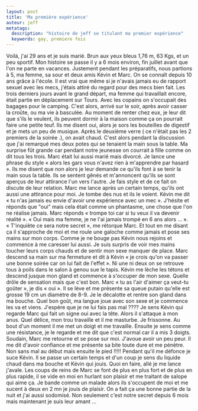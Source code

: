 ```yaml
---
layout: post
title: 'Ma première expérience'
auteur: jeff
metatags:
  description: "histoire de jeff se titulant ma premier expérience"
  keywords: gay, premiere fois
---
```


Voilà, j'ai 29 ans et je suis marié. Brun aux yeux bleus 1,76 m, 63 Kgs, et un peu sportif.
Mon histoire se passe il y a 6 mois environ, fin juillet avant que l'on ne parte en vacances.
Justement pendant les préparatifs, nous partions à 5, ma femme, sa sour et deux amis Kévin et Marc.
On se connaît depuis 10 ans grâce à l'école.
Il est vrai que même si je n'avais jamais eu de rapport sexuel avec les mecs, j'étais attiré du regard pour des mecs bien fait.
Les trois derniers jours avant le grand départ, ma femme qui travaillait encore, était partie en déplacement sur Tours.
Avec les copains on s'occupait des bagages pour le camping.
C'est alors, arrivé sur le soir, après avoir casser la croûte, ou ma vie à basculée.
Au moment de renter chez eux, je leur dit que s'ils le veulent, ils peuvent dormir à la maison comme ça on pourrait faire une petite teuf.
Ils me disent oui, alors je sors les bouteilles de digestif et je mets un peu de musique.
Après le deuxième verre ( ce n'était pas les 2 premiers de la soirée .), on avait chaud.
C'est alors pendant la discussion que j'ai remarqué mes deux potes qui se tenaient la main sous la table. Ma surprise fût grande car pendant notre jeunesse on courrait à fille comme on dit tous les trois. Marc était lui aussi marié mais divorcé.
Je lance une phrase du style « alors les gars vous n'avez rien à m'apprendre par hasard ».
Ils me disent que non alors je leur demande ce qu'ils font à se tenir la main sous la table.
Ils se sentent gênés et m'annoncent qu'ils se sont aperçus de leur attirance l'un vers l'autre.
Je fais style et de ce fait on discute de leur relation.
Marc me lance après un certain temps, qu'ils ont aussi une attirance pour moi. Je tombe des nus et ils le voient.
Kévin me dit « tu n'as jamais eu envie d'avoir une expérience avec un mec ».
J'hésite et réponds que "oui" mais cela était comme un phantasme, une chose que l'on ne réalise jamais.
Marc réponds « trompe toi car si tu veux il va devenir réalité ».
« Oui mais ma femme, je ne l'ai jamais trompé en 6 ans alors ... ».
« T'inquiète ce sera notre secret », me rétorque Marc.
Et tout en me disant ça il s'approche de moi et me roule une galoche comme jamais et pose ses mains sur mon corps.
Comme je ne bouge pas Kévin nous rejoins et commence à me caresser lui aussi.
Je suis surpris de voir mes mains toucher leurs corps chauds et de sentir mon sexe manquer de place.
Marc descend sa main sur ma fermeture et dit à Kévin « je crois qu'on va passer une bonne soirée car on lui fait de l'effet ».
Ni une ni deux on se retrouve tous à poils dans le salon à genou sue le tapis.
Kévin me lèche les tétons et descend jusque mon gland et commence à s'occuper de mon sexe. Quelle drôle de sensation mais que c'est bon. Marc « tu as l'air d'aimer ça veut-tu goûter », je dis « oui ».
Il se lève et me présente sa queue putain qu'elle est grosse 19 cm un diamètre de 8-9.
Je le décalotte et rentre son gland dans ma bouche. Quel bon goût, ma langue joue avec son sexe et je commence les va et viens. J'espère que je ne lui fais pas mal ????
Je sens Kévin qui regarde Marc qui fait un signe oui avec la tête. Alors il s'attaque à mon anus. Quel délice, mon trou travaille et il me masturbe. Je frissonne.
Au bout d'un moment il me met un doigt et me travaille. Ensuite je sens comme une résistance, je le regarde et me dit que c'est normal car il a mis 3 doigts.
Soudain, Marc me retourne et se pose sur moi.
J'avoue avoir un peu peur. Il me dit d'avoir confiance et me présente sa bite toute dure et me pénètre. Non sans mal au début mais ensuite le pied !!!!!
Pendant qu'il me défonce je suce Kévin.
Il se passe un certain temps et d'un coup je sens du liquide chaud dans ma bouche et Kévin qui jouis. Quoi en faire, allé je me lance j'avale.
Les coups de reins de Marc se font de plus en plus fort et de plus en plus rapide, il se vide en moi en hurlant son plaisir et me traitant de salope qui aime ça.
Je bande comme un malade alors ils s'occupent de moi et me sucent à deux en 2 mn je jouis de plaisir.
On a fait ça une bonne partie de la nuit et j'ai aussi sodomisé.
Non seulement c'est notre secret depuis 6 mois mais maintenant je suis leur amant ...
